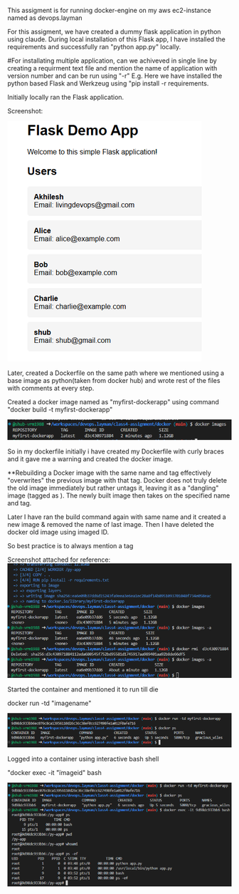 This assigment is for running docker-engine on my aws ec2-instance named as devops.layman  

For this assigment, we have created a dummy flask application in python using claude.
During local installation of this Flask app, I have installed the requirements and successfully ran "python app.py" locally.

#For installating multiple application, can we achiveved in single line by creating a requirment text file and mention the name of application with version number and can be run using "-r"
E.g. Here we have installed the python based Flask and Werkzeug using "pip install -r requirements.

Initially locally ran the Flask application.

Screenshot:

![alt text](image.png)

Later, created a Dockerfile on the same path where we mentioned using a base image as python(taken from docker hub) and wrote rest of the files with comments at every step.

Created a docker image named as "myfirst-dockerapp" using command "docker build -t myfirst-dockerapp"

![alt text](image-1.png)

So in my dockerfile initially i have created my Dockerfile with curly braces and it gave me a warning and created the docker image.

**Rebuilding a Docker image with the same name and tag effectively "overwrites" the previous image with that tag. Docker does not truly delete the old image immediately but rather untags it, leaving it as a "dangling" image (tagged as <none>). The newly built image then takes on the specified name and tag.

Later I have ran the build command again with same name and it created a new image & removed the name of last image. Then I have deleted the docker old image using imaged ID.

So best practice is to always mention a tag

Screenshot attached for reference:
![alt text](image-2.png)

Started the container and mentioned it to run till die

docker run -td "imagename"

![alt text](image-3.png)

Logged into a container using interactive bash shell

"docker exec -it "ïmageid" bash

![alt text](image-4.png)